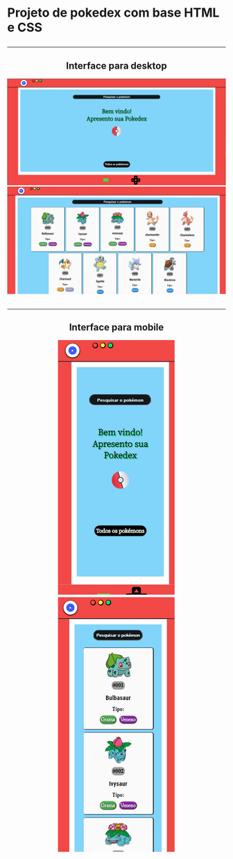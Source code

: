 # Projeto de pokedex com base HTML e CSS <br> <hr>
<div align="center">

## Interface para desktop
</div>
<div align="center">
    <img src="/assets/readme/index_pc.png">
    <br>
    <img src="/assets/readme/all_pc.png">
</div>
<br> <hr>
<div align="center">

## Interface para mobile
</div>
<div align="center">
    <img src="/assets/readme/index_cell.png">
    <br>
    <img src="/assets/readme/all_cell.png">
</div>
